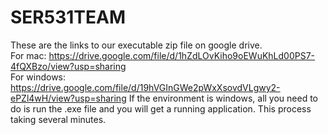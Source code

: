 # SER531TEAM

These are the links to our executable zip file on google drive. <br/>
For mac: https://drive.google.com/file/d/1hZdLOvKiho9oEWuKhLd00PS7-4fQXBzo/view?usp=sharing <br/>
For windows: https://drive.google.com/file/d/19hVGInGWe2pWxXsovdVLgwy2-ePZl4wH/view?usp=sharing
If the environment is windows, all you need to do is run the .exe file and you will get a running application. This process taking several minutes. 
